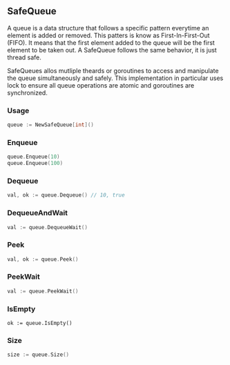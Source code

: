 ## SafeQueue

A queue is a data structure that follows a specific pattern everytime an element is added or removed. This patters is know as First-In-First-Out (FIFO). It means that the first element added to the queue will be the first element to be taken out. A SafeQueue follows the same behavior, it is just thread safe.

SafeQueues allos mutliple theards or goroutines to access and manipulate the queue simultaneously and safely. This implementation in particular uses lock to ensure all queue operations are atomic and goroutines are synchronized.

### Usage 
```go
queue := NewSafeQueue[int]()
```

### Enqueue
```go
queue.Enqueue(10)
queue.Enqueue(100)
```

### Dequeue
```go
val, ok := queue.Dequeue() // 10, true
```

### DequeueAndWait
```go
val := queue.DequeueWait()
```

### Peek
```go
val, ok := queue.Peek()
```

### PeekWait
```go
val := queue.PeekWait()
```

### IsEmpty
```
ok := queue.IsEmpty()
```

### Size 
```go
size := queue.Size()
```